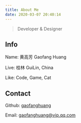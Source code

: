 ```yaml
---
title: About Me
date: 2020-03-07 20:40:14
---
```


> Developer & Designer

## Info

Name: 黄高芳 Gaofang Huang

Live: 桂林 GuiLin, China

Like: Code, Game, Cat

## Contact

Github: [gaofanghuang](https://github.com/gaofanghuang)

Email: gaofanghuang@vip.qq.com
